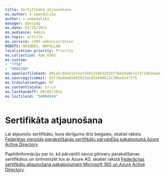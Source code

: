 ```yaml
---
title: Sertifikāta atjaunošana
ms.author: v-smandalika
author: v-smandalika
manager: dansimp
ms.date: 01/25/2021
ms.audience: Admin
ms.topic: article
ms.service: o365-administration
ROBOTS: NOINDEX, NOFOLLOW
localization_priority: Priority
ms.collection: Adm_O365
ms.custom:
- "7750"
- "9004340"
ms.openlocfilehash: d01a5c0de51b7eaf4501154b32d35f78d3da8e7a71f3d82dae6faedb68ede3ec
ms.sourcegitcommit: b5f7da89a650d2915dc652449623c78be6247175
ms.translationtype: MT
ms.contentlocale: lv-LV
ms.lasthandoff: 08/05/2021
ms.locfileid: "54094544"
---
```

# <a name="renew-certificate"></a>Sertifikāta atjaunošana

Lai atjaunotu sertifikātu, kura derīgums drīz beigsies, skatiet rakstu [Federētas vienotās pierakstīšanās sertifikātu pārvaldība pakalpojumā Azure Active Directory](https://docs.microsoft.com/azure/active-directory/manage-apps/manage-certificates-for-federated-single-sign-on#renew-a-certificate-that-will-soon-expire).

Papildinformāciju par to, kā pārvaldīt savus pilnvaru parakstīšanas sertifikātus un sinhronizēt tos ar Azure AD, skatiet rakstā [Federācijas sertifikātu atjaunošana pakalpojumam Microsoft 365 un Azure Active Directory](https://docs.microsoft.com/azure/active-directory/hybrid/how-to-connect-fed-o365-certs).

